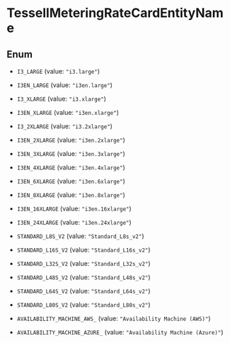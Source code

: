 

# TessellMeteringRateCardEntityName

## Enum


* `I3_LARGE` (value: `"i3.large"`)

* `I3EN_LARGE` (value: `"i3en.large"`)

* `I3_XLARGE` (value: `"i3.xlarge"`)

* `I3EN_XLARGE` (value: `"i3en.xlarge"`)

* `I3_2XLARGE` (value: `"i3.2xlarge"`)

* `I3EN_2XLARGE` (value: `"i3en.2xlarge"`)

* `I3EN_3XLARGE` (value: `"i3en.3xlarge"`)

* `I3EN_4XLARGE` (value: `"i3en.4xlarge"`)

* `I3EN_6XLARGE` (value: `"i3en.6xlarge"`)

* `I3EN_8XLARGE` (value: `"i3en.8xlarge"`)

* `I3EN_16XLARGE` (value: `"i3en.16xlarge"`)

* `I3EN_24XLARGE` (value: `"i3en.24xlarge"`)

* `STANDARD_L8S_V2` (value: `"Standard_L8s_v2"`)

* `STANDARD_L16S_V2` (value: `"Standard_L16s_v2"`)

* `STANDARD_L32S_V2` (value: `"Standard_L32s_v2"`)

* `STANDARD_L48S_V2` (value: `"Standard_L48s_v2"`)

* `STANDARD_L64S_V2` (value: `"Standard_L64s_v2"`)

* `STANDARD_L80S_V2` (value: `"Standard_L80s_v2"`)

* `AVAILABILITY_MACHINE_AWS_` (value: `"Availability Machine (AWS)"`)

* `AVAILABILITY_MACHINE_AZURE_` (value: `"Availability Machine (Azure)"`)



